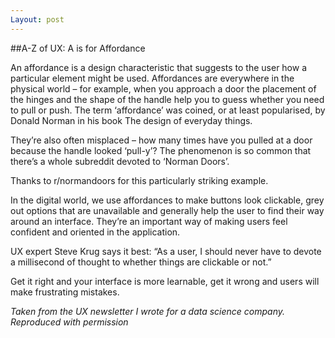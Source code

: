 ```yaml
---
Layout: post
---
```

##A-Z of UX: A is for Affordance 
 
An affordance is a design characteristic that suggests to the user how a particular element might be used. Affordances are everywhere in the physical world – for example, when you approach a door the placement of the hinges and the shape of the handle help you to guess whether you need to pull or push. The term ‘affordance’ was coined, or at least popularised, by Donald Norman in his book The design of everyday things.

They’re also often misplaced – how many times have you pulled at a door because the handle looked ‘pull-y’?  The phenomenon is so common that there’s a whole subreddit devoted to ‘Norman Doors’.



Thanks to r/normandoors for this particularly striking example.

In the digital world, we use affordances to make buttons look clickable, grey out options that are unavailable and generally help the user to find their way around an interface.  They’re an important way of making users feel confident and oriented in the application.

UX expert Steve Krug says it best: “As a user, I should never have to devote a millisecond of thought to whether things are clickable or not.”

Get it right and your interface is more learnable, get it wrong and users will make frustrating mistakes.

*Taken from the UX newsletter I wrote for a data science company. Reproduced with permission* 
